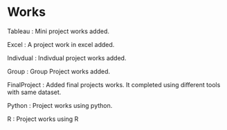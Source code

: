 # Works

Tableau : Mini project works added.

Excel : A project work in excel added.

Indivdual : Indivdual project works added.

Group : Group Project works added.

FinalProject : Added final projects works. It completed using different tools with same dataset.

Python : Project works using python.

R : Project works using R
